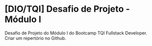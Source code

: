 # [DIO/TQI] Desafio de Projeto - Módulo I
Desafio de Projeto do Módulo I do Bootcamp TQI Fullstack Developer.  
Criar um repertório no Github.
